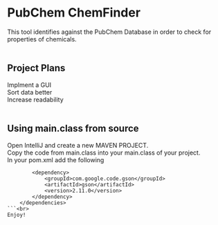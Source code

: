 # PubChem ChemFinder
This tool identifies against the PubChem Database in order to check for properties of chemicals.<br>
<br>
## Project Plans
Implment a GUI<br>
Sort data better<br>
Increase readability<br>
<br>
## Using main.class from source
Open IntelliJ and create a new MAVEN PROJECT.<br>
Copy the code from main.class into your main.class of your project.<br>
In your pom.xml add the following<br>
```    <dependencies>
        <dependency>
            <groupId>com.google.code.gson</groupId>
            <artifactId>gson</artifactId>
            <version>2.11.0</version>
        </dependency>
    </dependencies>
```<br>
Enjoy!
